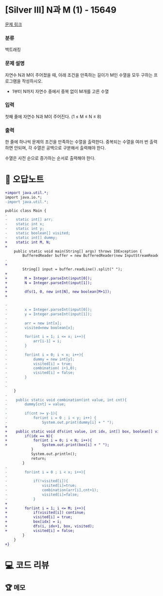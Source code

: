 # [Silver III] N과 M (1) - 15649 

[문제 링크](https://www.acmicpc.net/problem/15649) 

### 분류

백트래킹

### 문제 설명

<p>자연수 N과 M이 주어졌을 때, 아래 조건을 만족하는 길이가 M인 수열을 모두 구하는 프로그램을 작성하시오.</p>

<ul>
	<li>1부터 N까지 자연수 중에서 중복 없이 M개를 고른 수열</li>
</ul>

### 입력 

 <p>첫째 줄에 자연수 N과 M이 주어진다. (1 ≤ M ≤ N ≤ 8)</p>

### 출력 

 <p>한 줄에 하나씩 문제의 조건을 만족하는 수열을 출력한다. 중복되는 수열을 여러 번 출력하면 안되며, 각 수열은 공백으로 구분해서 출력해야 한다.</p>

<p>수열은 사전 순으로 증가하는 순서로 출력해야 한다.</p>



#  🚀  오답노트 

```diff
+import java.util.*;
import java.io.*;
-import java.util.*;

public class Main {
-
-    static int[] arr;
-    static int x;
-    static int y;
-    static boolean[] visited;
-    static int[] dummy;
+    static int M, N;
+    
    public static void main(String[] args) throws IOException {
        BufferedReader buffer = new BufferedReader(new InputStreamReader(System.in));
-
+        
        String[] input = buffer.readLine().split(" ");
+        
+        M = Integer.parseInt(input[0]);
+        N = Integer.parseInt(input[1]);
+        
+        dfs(1, 0, new int[N], new boolean[M+1]);            
+        

-
-        x = Integer.parseInt(input[0]);
-        y = Integer.parseInt(input[1]);
-
-        arr = new int[x];
-        visited=new boolean[x];
-
-        for(int i = 1; i <= x; i++){
-            arr[i-1] = i;
-        }
-
-        for(int i = 0; i < x; i++){
-            dummy = new int[y];
-            visited[i] = true;
-            combination( i+1,0);
-            visited[i] = false;
-        }
-
-
    }
-
-    public static void combination(int value, int cnt){
-        dummy[cnt] = value;
-
-        if(cnt >= y-1){
-            for(int i = 0 ; i < y; i++) {
-                System.out.print(dummy[i] + " ");
+    
+    public static void dfs(int value, int idx, int[] box, boolean[] visited){
+        if(idx == N){
+            for(int i = 0; i < N; i++){
+                System.out.print(box[i] + " ");
            }
            System.out.println();
            return;
        }
-
-        for(int i = 0 ; i < x; i++){
-
-            if(!visited[i]){
-                visited[i]=true;
-                combination(arr[i],cnt+1);
-                visited[i]=false;
-            }
+        
+        for(int i = 1; i <= M; i++){
+            if(visited[i]) continue;
+            visited[i] = true;
+            box[idx] = i;
+            dfs(i, idx+1, box, visited);
+            visited[i] = false;
        }
    }
+}

```

# 💻 코드 리뷰




 ## 🏆 메모 

